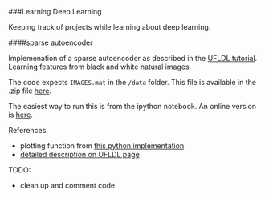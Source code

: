 ###Learning Deep Learning

Keeping track of projects while learning about deep learning.

####sparse autoencoder

Implemenation of a sparse autoencoder as described in the [UFLDL tutorial](http://ufldl.stanford.edu/wiki/index.php/Exercise:Sparse_Autoencoder). Learning features from black and white natural images.

The code expects `IMAGES.mat` in the `/data` folder. This file is available in the .zip file [here](http://ufldl.stanford.edu/wiki/resources/sparseae_exercise.zip).

The easiest way to run this is from the ipython notebook. An online version is [here](http://nbviewer.ipython.org/github/dbolotov/learning_deep_learning/blob/master/sparseae_demo.ipynb).


References
- plotting function from [this python implementation](https://github.com/siddharth950/Sparse-Autoencoder)
- [detailed description on UFLDL page](http://nlp.stanford.edu/~socherr/sparseAutoencoder_2011new.pdf)

TODO:
- clean up and comment code

